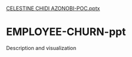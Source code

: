 [CELESTINE CHIDI AZONOBI-POC.pptx](https://github.com/Celestine10/EMPLOYEE-CHURN-ppt/files/8222453/CELESTINE.CHIDI.AZONOBI-POC.pptx)
# EMPLOYEE-CHURN-ppt
Description and visualization
